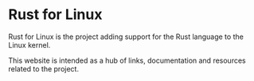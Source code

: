 # Rust for Linux

Rust for Linux is the project adding support for the Rust language to the Linux kernel.

This website is intended as a hub of links, documentation and resources related to the project.

<!-- Generated TOC -->
